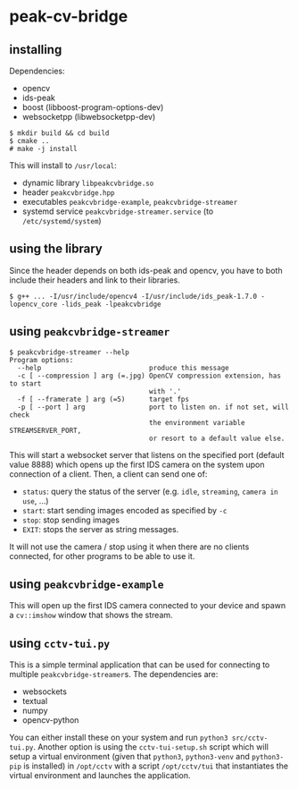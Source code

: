 # peak-cv-bridge

## installing

Dependencies:
- opencv
- ids-peak
- boost (libboost-program-options-dev)
- websocketpp (libwebsocketpp-dev)

```console
$ mkdir build && cd build
$ cmake ..
# make -j install
```

This will install to `/usr/local`:
- dynamic library `libpeakcvbridge.so`
- header `peakcvbridge.hpp`
- executables `peakcvbridge-example`, `peakcvbridge-streamer`
- systemd service `peakcvbridge-streamer.service` (to `/etc/systemd/system`)

## using the library
Since the header depends on both ids-peak and opencv, you have to both include their headers and link to their libraries.
```console
$ g++ ... -I/usr/include/opencv4 -I/usr/include/ids_peak-1.7.0 -lopencv_core -lids_peak -lpeakcvbridge
```

## using `peakcvbridge-streamer`

```console
$ peakcvbridge-streamer --help
Program options:
  --help                           produce this message
  -c [ --compression ] arg (=.jpg) OpenCV compression extension, has to start
                                   with '.'
  -f [ --framerate ] arg (=5)      target fps
  -p [ --port ] arg                port to listen on. if not set, will check
                                   the environment variable STREAMSERVER_PORT,
                                   or resort to a default value else.
```

This will start a websocket server that listens on the specified port (default value 8888) which opens up the first IDS camera on the system upon connection of a client. Then, a client can send one of:
- `status`: query the status of the server (e.g. `idle`, `streaming`, `camera in use`, ...)
- `start`: start sending images encoded as specified by `-c`
- `stop`: stop sending images
- `EXIT`: stops the server
as string messages.

It will not use the camera / stop using it when there are no clients connected, for other programs to be able to use it.

## using `peakcvbridge-example`
This will open up the first IDS camera connected to your device and spawn a `cv::imshow` window that shows the stream.

## using `cctv-tui.py`

This is a simple terminal application that can be used for connecting to multiple `peakcvbridge-streamer`s. The dependencies are:
- websockets
- textual
- numpy
- opencv-python

You can either install these on your system and run `python3 src/cctv-tui.py`. Another option is using the `cctv-tui-setup.sh` script which will setup a virtual environment (given that `python3`, `python3-venv` and `python3-pip` is installed) in `/opt/cctv` with a script `/opt/cctv/tui` that instantiates the virtual environment and launches the application.

